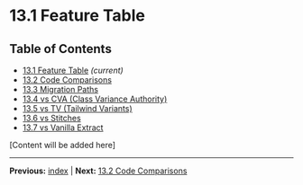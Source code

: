 # 13.1 Feature Table

## Table of Contents
- [13.1 Feature Table](./13.1-feature-table.md) *(current)*
- [13.2 Code Comparisons](./13.2-code-comparisons.md)
- [13.3 Migration Paths](./13.3-migration-paths.md)
- [13.4 vs CVA (Class Variance Authority)](./13.4-vs-cva-class-variance-authority.md)
- [13.5 vs TV (Tailwind Variants)](./13.5-vs-tv-tailwind-variants.md)
- [13.6 vs Stitches](./13.6-vs-stitches.md)
- [13.7 vs Vanilla Extract](./13.7-vs-vanilla-extract.md)

[Content will be added here]

---

**Previous:** [index](./index.md) | **Next:** [13.2 Code Comparisons](./13.2-code-comparisons.md)
